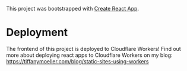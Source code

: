 This project was bootstrapped with [Create React App](https://github.com/facebook/create-react-app).

# Deployment
The frontend of this project is deployed to Cloudflare Workers! Find out more about deploying react apps to Cloudflare Workers on my blog: https://tiffanymoeller.com/blog/static-sites-using-workers